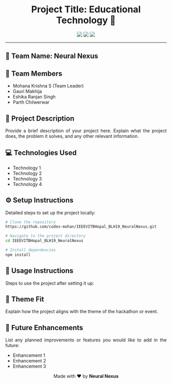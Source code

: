 # <h1 align="center"> Project Title: Educational Technology 📖</h1>

<p align="center">
  <img src="https://img.shields.io/badge/Project-Status-green">
  <img src="https://img.shields.io/badge/Contributors-Number-blue">
  <img src="https://img.shields.io/badge/License-MIT-yellow">
</p>

---

## 💼 Team Name: Neural Nexus

## 👥 Team Members

<ul>
  <li>Mohana Krishna S (Team Leader)</li>
  <li>Gauri Makhija</li>
  <li>Eshika Ranjan Singh</li>
  <li>Parth Chilwerwar</li>
</ul>

## 📝 Project Description

<p align="justify">
  Provide a brief description of your project here. Explain what the project does, the problem it solves, and any other relevant information.
</p>

## 💻 Technologies Used

<ul>
  <li>Technology 1</li>
  <li>Technology 2</li>
  <li>Technology 3</li>
  <li>Technology 4</li>
</ul>

## ⚙️ Setup Instructions

<p align="justify">
  Detailed steps to set up the project locally:
</p>

```bash
# Clone the repository
https://github.com/codex-mohan/IEEEVITBHopal_BLH19_NeuralNexus.git
```
```bash
# Navigate to the project directory
cd IEEEVITBHopal_BLH19_NeuralNexus

```
```bash
# Install dependencies
npm install

```

## 🚀 Usage Instructions
<p align="justify">
  Steps to use the project after setting it up:
</p>

## 🎨 Theme Fit
<p align="justify">
  Explain how the project aligns with the theme of the hackathon or event.
</p>

## 🌟 Future Enhancements
<p align="justify">
  List any planned improvements or features you would like to add in the future:
</p>
<ul>
  <li>Enhancement 1</li>
  <li>Enhancement 2</li>
  <li>Enhancement 3</li>
</ul>
<p align="center">
  Made with ❤️ by <strong>Neural Nexus</strong>
</p>

